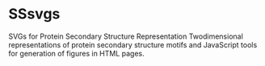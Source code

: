 SSsvgs
======

SVGs for Protein Secondary Structure Representation
Twodimensional representations of protein secondary structure motifs and JavaScript tools for generation of figures in HTML pages.
